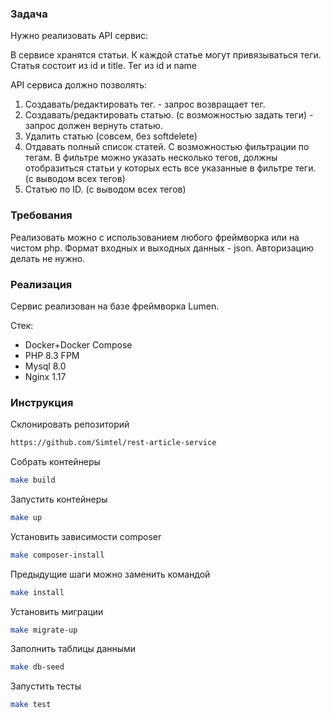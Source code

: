 ### Задача
Нужно реализовать API сервиc:

В сервисе хранятся статьи. К каждой статье могут привязываться теги.
Статья состоит из id и title. Тег из id и name

API cервиса должно позволять:
1) Создавать/редактировать тег. - запрос возвращает тег.
2) Создавать/редактировать статью. (с возможностью задать теги) - запрос должен вернуть статью.
3) Удалить статью (совсем, без softdelete)
4) Отдавать полный список статей. С возможностью фильтрации по тегам. В фильтре можно указать несколько тегов, должны отобразиться статьи у которых есть все указанные в фильтре теги. (с выводом всех тегов)
5) Статью по ID. (с выводом всех тегов)

### Требования
Реализовать можно c использованием любого фреймворка или на чистом php.
Формат входных и выходных данных - json.
Авторизацию делать не нужно.

### Реализация
Cервис реализован на базе фреймворка Lumen.

Стек:
* Docker+Docker Compose
* PHP 8.3 FPM
* Mysql 8.0
* Nginx 1.17

### Инструкция
Склонировать репозиторий

```bash
https://github.com/Simtel/rest-article-service
```

Cобрать контейнеры

```bash
make build
```

Запустить контейнеры
```bash
make up
```

Установить зависимости composer
```bash
make composer-install
```

Предыдущие шаги можно заменить командой 
```bash
make install
```

Установить миграции
```bash
make migrate-up
```

Заполнить таблицы данными
```bash
make db-seed
```

Запустить тесты
```bash
make test
```
